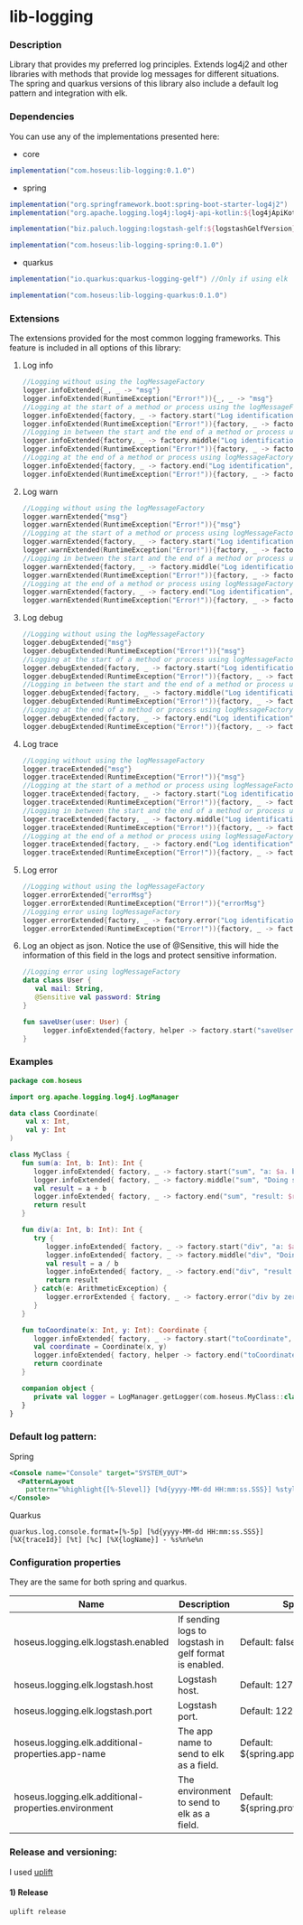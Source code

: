 # lib-logging

### Description

Library that provides my preferred log principles. Extends log4j2 and other libraries with methods that provide log
messages for different situations. The spring and quarkus versions of this library also include a default log pattern
and integration with elk.

### Dependencies

You can use any of the implementations presented here:

* core
```gradle
implementation("com.hoseus:lib-logging:0.1.0")
```

* spring
```gradle
implementation("org.springframework.boot:spring-boot-starter-log4j2")
implementation("org.apache.logging.log4j:log4j-api-kotlin:${log4jApiKotlinVersion}")

implementation("biz.paluch.logging:logstash-gelf:${logstashGelfVersion}") //Only if using elk

implementation("com.hoseus:lib-logging-spring:0.1.0")
```

* quarkus
```gradle
implementation("io.quarkus:quarkus-logging-gelf") //Only if using elk

implementation("com.hoseus:lib-logging-quarkus:0.1.0")
```

### Extensions

The extensions provided for the most common logging frameworks. This feature is included
in all options of this library:

1. Log info
   ```kotlin
   //Logging without using the logMessageFactory
   logger.infoExtended{_, _ -> "msg"}
   logger.infoExtended(RuntimeException("Error!")){_, _ -> "msg"}
   //Logging at the start of a method or process using the logMessageFactory
   logger.infoExtended{factory, _ -> factory.start("Log identification", "msg")}
   logger.infoExtended(RuntimeException("Error!")){factory, _ -> factory.start("Log identification", "msg")}
   //Logging in between the start and the end of a method or process using logMessageFactory
   logger.infoExtended{factory, _ -> factory.middle("Log identification", "msg")}
   logger.infoExtended(RuntimeException("Error!")){factory, _ -> factory.middle("Log identification", "msg")}
   //Logging at the end of a method or process using logMessageFactory
   logger.infoExtended{factory, _ -> factory.end("Log identification", "msg")}
   logger.infoExtended(RuntimeException("Error!")){factory, _ -> factory.end("Log identification", "msg")}
   ```
2. Log warn
   ```kotlin
   //Logging without using the logMessageFactory
   logger.warnExtended{"msg"}
   logger.warnExtended(RuntimeException("Error!")){"msg"}
   //Logging at the start of a method or process using logMessageFactory
   logger.warnExtended{factory, _ -> factory.start("Log identification", "msg")}
   logger.warnExtended(RuntimeException("Error!")){factory, _ -> factory.start("Log identification", "msg")}
   //Logging in between the start and the end of a method or process using logMessageFactory
   logger.warnExtended{factory, _ -> factory.middle("Log identification", "msg")}
   logger.warnExtended(RuntimeException("Error!")){factory, _ -> factory.middle("Log identification", "msg")}
   //Logging at the end of a method or process using logMessageFactory
   logger.warnExtended{factory, _ -> factory.end("Log identification", "msg")}
   logger.warnExtended(RuntimeException("Error!")){factory, _ -> factory.end("Log identification", "msg")}
   ```
3. Log debug
   ```kotlin
   //Logging without using the logMessageFactory
   logger.debugExtended{"msg"}
   logger.debugExtended(RuntimeException("Error!")){"msg"}
   //Logging at the start of a method or process using logMessageFactory
   logger.debugExtended{factory, _ -> factory.start("Log identification", "msg")}
   logger.debugExtended(RuntimeException("Error!")){factory, _ -> factory.start("Log identification", "msg")}
   //Logging in between the start and the end of a method or process using logMessageFactory
   logger.debugExtended{factory, _ -> factory.middle("Log identification", "msg")}
   logger.debugExtended(RuntimeException("Error!")){factory, _ -> factory.middle("Log identification", "msg")}
   //Logging at the end of a method or process using logMessageFactory
   logger.debugExtended{factory, _ -> factory.end("Log identification", "msg")}
   logger.debugExtended(RuntimeException("Error!")){factory, _ -> factory.end("Log identification", "msg")}
   ```
4. Log trace
   ```kotlin
   //Logging without using the logMessageFactory
   logger.traceExtended{"msg"}
   logger.traceExtended(RuntimeException("Error!")){"msg"}
   //Logging at the start of a method or process using logMessageFactory
   logger.traceExtended{factory, _ -> factory.start("Log identification", "msg")}
   logger.traceExtended(RuntimeException("Error!")){factory, _ -> factory.start("Log identification", "msg")}
   //Logging in between the start and the end of a method or process using logMessageFactory
   logger.traceExtended{factory, _ -> factory.middle("Log identification", "msg")}
   logger.traceExtended(RuntimeException("Error!")){factory, _ -> factory.middle("Log identification", "msg")}
   //Logging at the end of a method or process using logMessageFactory
   logger.traceExtended{factory, _ -> factory.end("Log identification", "msg")}
   logger.traceExtended(RuntimeException("Error!")){factory, _ -> factory.end("Log identification", "msg")}
   ```
5. Log error
   ```kotlin
   //Logging without using the logMessageFactory
   logger.errorExtended{"errorMsg"}
   logger.errorExtended(RuntimeException("Error!")){"errorMsg"}
   //Logging error using logMessageFactory
   logger.errorExtended{factory, _ -> factory.error("Log identification", "errorMsg")}
   logger.errorExtended(RuntimeException("Error!")){factory, _ -> factory.error("Log identification", "errorMsg")}
   ```

6. Log an object as json. Notice the use of @Sensitive, this will hide the information of this field in the logs and
   protect sensitive information.
   ```kotlin
   //Logging error using logMessageFactory
   data class User {
      val mail: String,
      @Sensitive val password: String
   }

   fun saveUser(user: User) {
        logger.infoExtended{factory, helper -> factory.start("saveUser", "User to save: ${helper.toJson(user)}")}
   }
   ```

### Examples

```kotlin
package com.hoseus

import org.apache.logging.log4j.LogManager

data class Coordinate(
    val x: Int,
    val y: Int
)

class MyClass {
   fun sum(a: Int, b: Int): Int {
      logger.infoExtended{ factory, _ -> factory.start("sum", "a: $a. b: $b") }
      logger.infoExtended{ factory, _ -> factory.middle("sum", "Doing sum") }
      val result = a + b
      logger.infoExtended{ factory, _ -> factory.end("sum", "result: $result") }
      return result
   }

   fun div(a: Int, b: Int): Int {
      try {
         logger.infoExtended{ factory, _ -> factory.start("div", "a: $a. b: $b") }
         logger.infoExtended{ factory, _ -> factory.middle("div", "Doing div") }
         val result = a / b
         logger.infoExtended{ factory, _ -> factory.end("div", "result: $result") }
         return result
      } catch(e: ArithmeticException) {
         logger.errorExtended { factory, _ -> factory.error("div by zero", "tried to divide by zero", e) }
	  }
   }

   fun toCoordinate(x: Int, y: Int): Coordinate {
      logger.infoExtended{ factory, _ -> factory.start("toCoordinate", "x: $x. y: $y") }
      val coordinate = Coordinate(x, y)
      logger.infoExtended{ factory, helper -> factory.end("toCoordinate", "coordinate: ${helper.toJson(coordinate)}") }
      return coordinate
   }

   companion object {
      private val logger = LogManager.getLogger(com.hoseus.MyClass::class.java)
   }
}
```

### Default log pattern:
Spring
```xml
<Console name="Console" target="SYSTEM_OUT">
  <PatternLayout
    pattern="%highlight{[%-5level]} [%d{yyyy-MM-dd HH:mm:ss.SSS}] %style{[%mdc{traceId}]}{blue} %style{[%t]}{yellow} %style{[%c]}{cyan} %style{[%mdc{logName}]}{magenta} - %highlight{%msg%n%throwable%n}"/>
</Console>
```

Quarkus
```properties
quarkus.log.console.format=[%-5p] [%d{yyyy-MM-dd HH:mm:ss.SSS}] [%X{traceId}] [%t] [%c] [%X{logName}] - %s%n%e%n
```

### Configuration properties
They are the same for both spring and quarkus.

| Name                                                 | Description                                            | Spring                              | Quarkus                              |
|------------------------------------------------------|--------------------------------------------------------|-------------------------------------|--------------------------------------|
| hoseus.logging.elk.logstash.enabled                  | If sending logs to logstash in gelf format is enabled. | Default: false                      | Default: false                       |
| hoseus.logging.elk.logstash.host                     | Logstash host.                                         | Default: 127.0.0.1                  | Default: 127.0.0.1                   |
| hoseus.logging.elk.logstash.port                     | Logstash port.                                         | Default: 12201                      | Default: 12201                       |
| hoseus.logging.elk.additional-properties.app-name    | The app name to send to elk as a field.                | Default: ${spring.application.name} | Default: ${quarkus.application.name} |
| hoseus.logging.elk.additional-properties.environment | The environment to send to elk as a field.             | Default: ${spring.profiles.active}  | Default: ${quarkus.profile}          |




### Release and versioning:

I used [uplift](https://upliftci.dev/)

#### 1) Release
```shell
uplift release
```
